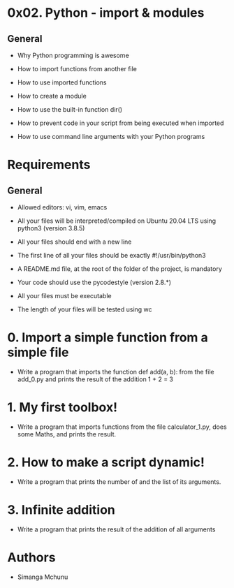 # 0x02. Python - import & modules
## General

- Why Python programming is awesome

- How to import functions from another file

- How to use imported functions

- How to create a module

- How to use the built-in function dir()

- How to prevent code in your script from being executed when imported

- How to use command line arguments with your Python programs

# Requirements

## General

- Allowed editors: vi, vim, emacs

- All your files will be interpreted/compiled on Ubuntu 20.04 LTS using python3 (version 3.8.5)
 
- All your files should end with a new line

- The first line of all your files should be exactly #!/usr/bin/python3

- A README.md file, at the root of the folder of the project, is mandatory

- Your code should use the pycodestyle (version 2.8.*)

- All your files must be executable

- The length of your files will be tested using wc

# 0. Import a simple function from a simple file

- Write a program that imports the function def add(a, b): from the file add_0.py and prints the result of the addition 1 + 2 = 3
# 1. My first toolbox!
- Write a program that imports functions from the file calculator_1.py, does some Maths, and prints the result.

#  2. How to make a script dynamic!

- Write a program that prints the number of and the list of its arguments.

# 3. Infinite addition

- Write a program that prints the result of the addition of all arguments

# Authors
- Simanga Mchunu
